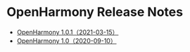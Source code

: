 # OpenHarmony Release Notes

-   [OpenHarmony 1.0.1（2021-03-15）](OpenHarmony-1-0-1.md)
-   [OpenHarmony 1.0（2020-09-10）](OpenHarmony-1-0.md)

